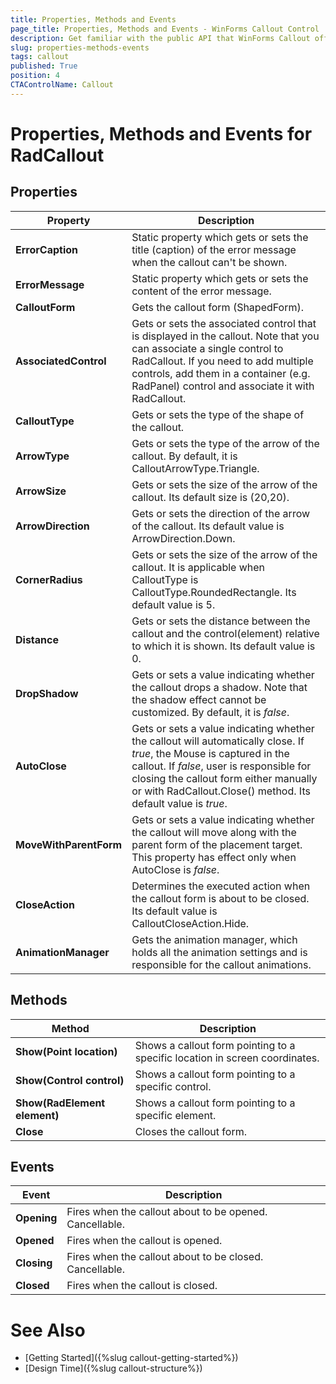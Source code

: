 ```yaml
---
title: Properties, Methods and Events
page_title: Properties, Methods and Events - WinForms Callout Control
description: Get familiar with the public API that WinForms Callout offers.   
slug: properties-methods-events
tags: callout
published: True
position: 4 
CTAControlName: Callout
---
```


# Properties, Methods and Events for RadCallout

## Properties  

|Property|Description|
|----|----|
|**ErrorCaption**|Static property which gets or sets the title (caption) of the error message when the callout can't be shown.|
|**ErrorMessage**|Static property which gets or sets the content of the error message.|
|**CalloutForm**|Gets the callout form (ShapedForm).|
|**AssociatedControl**|Gets or sets the associated control that is displayed in the callout. Note that you can associate a single control to RadCallout. If you need to add multiple controls, add them in a container (e.g. RadPanel) control and associate it with RadCallout.|
|**CalloutType**|Gets or sets the type of the shape of the callout.|
|**ArrowType**|Gets or sets the type of the arrow of the callout. By default, it is CalloutArrowType.Triangle.|
|**ArrowSize**|Gets or sets the size of the arrow of the callout. Its default size is (20,20).|
|**ArrowDirection**|Gets or sets the direction of the arrow of the callout. Its default value is ArrowDirection.Down.|
|**CornerRadius**|Gets or sets the size of the arrow of the callout. It is applicable when CalloutType is CalloutType.RoundedRectangle. Its default value is 5.|
|**Distance**|Gets or sets the distance between the callout and the control(element) relative to which it is shown. Its default value is 0.|
|**DropShadow**|Gets or sets a value indicating whether the callout drops a shadow. Note that the shadow effect cannot be customized. By default, it is *false*.|
|**AutoClose**|Gets or sets a value indicating whether the callout will automatically close. If *true*, the Mouse is captured in the callout. If *false*, user is responsible for closing the callout form either manually or with RadCallout.Close() method. Its default value is *true*.|
|**MoveWithParentForm**|Gets or sets a value indicating whether the callout will move along with the parent form of the placement target. This property has effect only when AutoClose is *false*.|
|**CloseAction**|Determines the executed action when the callout form is about to be closed. Its default value is CalloutCloseAction.Hide.|
|**AnimationManager**|Gets the animation manager, which holds all the animation settings and is responsible for the callout animations.|

## Methods

|Method|Description|
|----|----|
|**Show(Point location)**|Shows a callout form pointing to a specific location in screen coordinates.|
|**Show(Control control)**|Shows a callout form pointing to a specific control.|
|**Show(RadElement element)**|Shows a callout form pointing to a specific element.|
|**Close**|Closes the callout form.|

## Events

|Event|Description|
|----|----|
|**Opening**|Fires when the callout about to be opened. Cancellable.|
|**Opened**|Fires when the callout is opened.|
|**Closing**|Fires when the callout about to be closed. Cancellable.|
|**Closed**|Fires when the callout is closed.| 

# See Also

* [Getting Started]({%slug callout-getting-started%})
* [Design Time]({%slug callout-structure%}) 
 
        
